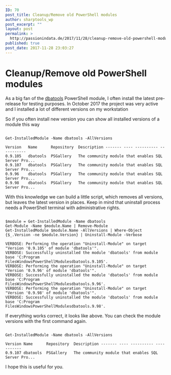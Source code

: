 ```yaml
---
ID: 70
post_title: Cleanup/Remove old PowerShell modules
author: sharptools_wp
post_excerpt: ""
layout: post
permalink: >
  http://passionindata.de/2017/11/28/cleanup-remove-old-powershell-modules/
published: true
post_date: 2017-11-28 23:03:27
---
```

# Cleanup/Remove old PowerShell modules

As a big fan of the [dbatools][1] PowerShell module, I often install the latest pre-release for testing purposes. In October 2017 the project was very active and I installed a lot of different versions on my workstation

So if you often install new version you can show all installed versions of a module this way 
<pre><code class="powershell">
Get-InstalledModule -Name dbatools -AllVersions

Version   Name      Repository  Description ------- ---- ---------- ----------- 
0.9.105   dbatools  PSGallery   The community module that enables SQL Server Pro... 
0.9.107   dbatools  PSGallery   The community module that enables SQL Server Pro... 
0.9.96    dbatools  PSGallery   The community module that enables SQL Server Pro... 
0.9.98    dbatools  PSGallery   The community module that enables SQL Server Pro... 
</code></pre>

With this knowledge we can build a little script, which removes all versions, but leaves the latest version in places. Keep in mind that uninstall process needs a PowerShell terminal with administrative rights. 

<pre><code class="powershell">
$module = Get-InstalledModule -Name dbatools
Get-Module -Name $module.Name | Remove-Module
Get-InstalledModule $module.Name -AllVersions | Where-Object {$_.Version -ne $module.Version} | Uninstall-Module -Verbose

VERBOSE: Performing the operation "Uninstall-Module" on target "Version '0.9.105' of module 'dbatools'".
VERBOSE: Successfully uninstalled the module 'dbatools' from module base 'C:Program
FilesWindowsPowerShellModulesdbatools.9.105'.
VERBOSE: Performing the operation "Uninstall-Module" on target "Version '0.9.96' of module 'dbatools'".
VERBOSE: Successfully uninstalled the module 'dbatools' from module base 'C:Program
FilesWindowsPowerShellModulesdbatools.9.96'.
VERBOSE: Performing the operation "Uninstall-Module" on target "Version '0.9.98' of module 'dbatools'".
VERBOSE: Successfully uninstalled the module 'dbatools' from module base 'C:Program
FilesWindowsPowerShellModulesdbatools.9.98'.
</code></pre>

If everything works correct, it looks like above. You can check the module versions with the first command again. 
<pre><code class="powershell">
Get-InstalledModule -Name dbatools -AllVersions

Version Name      Repository  Description ------- ---- ---------- ----------- 
0.9.107 dbatools  PSGallery   The community module that enables SQL Server Pro...
</code></pre>

I hope this is useful for you.

 [1]: https://github.com/sqlcollaborative/dbatools